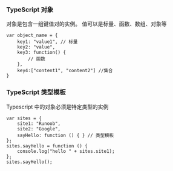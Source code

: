 ### TypeScript 对象

对象是包含一组键值对的实例。 值可以是标量、函数、数组、对象等

````
var object_name = { 
    key1: "value1", // 标量
    key2: "value",  
    key3: function() {
        // 函数
    }, 
    key4:["content1", "content2"] //集合
}
````

### TypeScript 类型模板

Typescript 中的对象必须是特定类型的实例

````
var sites = {
    site1: "Runoob",
    site2: "Google",
    sayHello: function () { } // 类型模板
};
sites.sayHello = function () {
    console.log("hello " + sites.site1);
};
sites.sayHello();
````